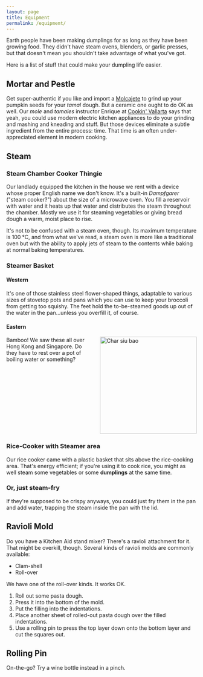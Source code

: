 ```yaml
---
layout: page
title: Equipment
permalink: /equipment/
---
```

Earth people have been making dumplings for as long as they have been growing food.  They didn't have steam ovens, blenders, or garlic presses, but that doesn't mean you shouldn't take advantage of what you've got.

Here is a list of stuff that could make your dumpling life easier.

## Mortar and Pestle ##

Get super-authentic if you like and import a [Molcajete](https://en.wikipedia.org/wiki/Molcajete) to grind up your pumpkin seeds for your *tamal* dough.  But a ceramic one ought to do OK as well.  Our *mole* and *tamales* instructor Enrique at <a target="_blank" href="https://cookinvallarta.com">Cookin' Vallarta</a> says that yeah, you could use modern electric kitchen appliances to do your grinding and mashing and kneading and stuff.  But those devices eliminate a subtle ingredient from the entire process:  time.  That time is an often under-appreciated element in modern cooking.

## Steam ##

### Steam Chamber Cooker Thingie ###
Our landlady equipped the kitchen in the house we rent with a device whose proper English name we don't know.  It's a built-in *Dampfgarer* ("steam cooker?") about the size of a microwave oven.  You fill a reservoir with water and it heats up that water and distributes the steam throughout the chamber.  Mostly we use it for steaming vegetables or giving bread dough a warm, moist place to rise.  

It's not to be confused with a steam oven, though.  Its maximum temperature is 100 °C, and from what we've read, a steam oven is more like a traditional oven but with the ability to apply jets of steam to the contents while baking at normal baking temperatures.

### Steamer Basket ###

#### Western #### 
It's one of those stainless steel flower-shaped things, adaptable to various sizes of stovetop pots and pans which you can use to keep your broccoli from getting too squishy.  The feet hold the to-be-steamed goods up out of the water in the pan...unless you overfill it, of course.

#### Eastern ####
<a title="By Takeaway (Own work) [CC BY-SA 3.0 (https://creativecommons.org/licenses/by-sa/3.0)], via Wikimedia Commons" href="https://commons.wikimedia.org/wiki/File%3AChar_siu_bao.jpg"><img style="padding-left:20px;float:right;" width="256" alt="Char siu bao" src="https://upload.wikimedia.org/wikipedia/commons/thumb/6/6c/Char_siu_bao.jpg/256px-Char_siu_bao.jpg"/></a>Bamboo!  We saw these all over Hong Kong and Singapore.  Do they have to rest over a pot of boiling water or something?<br style="clear:both;"/>

### Rice-Cooker with Steamer area ###
Our rice cooker came with a plastic basket that sits above the rice-cooking area.  That's energy efficient; if you're using it to cook rice, you might as well steam some vegetables or some **dumplings** at the same time.

### Or, just steam-fry ###
If they're supposed to be crispy anyways, you could just fry them in the pan and add water, trapping the steam inside the pan with the lid.

## Ravioli Mold ##
Do you have a Kitchen Aid stand mixer?  There's a ravioli attachment for it.  That might be overkill, though.  Several kinds of ravioli molds are commonly available:

- Clam-shell
- Roll-over

We have one of the roll-over kinds.  It works OK.

1.  Roll out some pasta dough.  
2.  Press it into the bottom of the mold.
3.  Put the filling into the indentations.
4.  Place another sheet of rolled-out pasta dough over the filled indentations.
5.  Use a rolling pin to press the top layer down onto the bottom layer and cut the squares out.

## Rolling Pin ##
On-the-go?  Try a wine bottle instead in a pinch.

